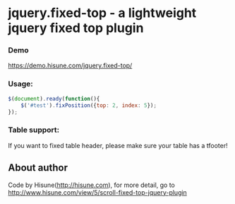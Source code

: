 jquery.fixed-top - a lightweight jquery fixed top plugin
=============

### Demo

https://demo.hisune.com/jquery.fixed-top/

### Usage:

```js
$(document).ready(function(){
    $('#test').fixPosition({top: 2, index: 5});
});
```

### Table support:

If you want to fixed table header, please make sure your table has a tfooter! 

About author
-----

Code by Hisune(http://hisune.com), for more detail, go to http://www.hisune.com/view/5/scroll-fixed-top-jquery-plugin
